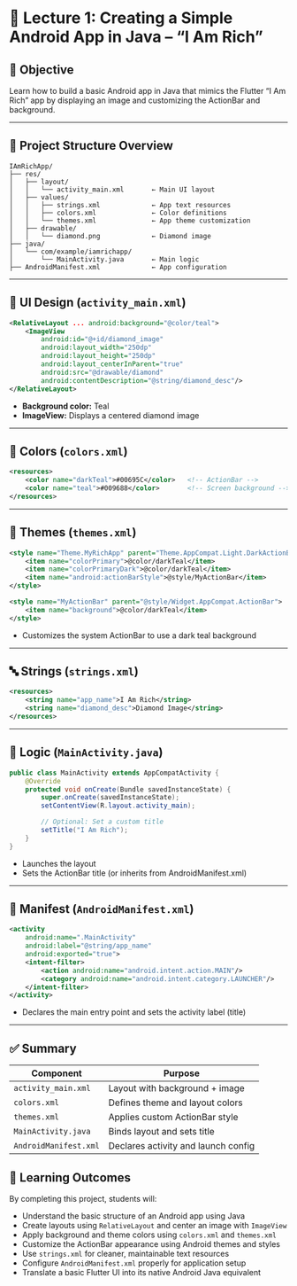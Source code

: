 # 📘 Lecture 1: Creating a Simple Android App in Java – “I Am Rich”

## 🎯 Objective
Learn how to build a basic Android app in Java that mimics the Flutter “I Am Rich” app by displaying an image and customizing the ActionBar and background.

---

## 📂 Project Structure Overview

```
IAmRichApp/
├── res/
│   ├── layout/
│   │   └── activity_main.xml       ← Main UI layout
│   ├── values/
│   │   ├── strings.xml             ← App text resources
│   │   ├── colors.xml              ← Color definitions
│   │   └── themes.xml              ← App theme customization
│   ├── drawable/
│   │   └── diamond.png             ← Diamond image
├── java/
│   └── com/example/iamrichapp/
│       └── MainActivity.java       ← Main logic
├── AndroidManifest.xml             ← App configuration
```

---

## 🧱 UI Design (`activity_main.xml`)

```xml
<RelativeLayout ... android:background="@color/teal">
    <ImageView
        android:id="@+id/diamond_image"
        android:layout_width="250dp"
        android:layout_height="250dp"
        android:layout_centerInParent="true"
        android:src="@drawable/diamond"
        android:contentDescription="@string/diamond_desc"/>
</RelativeLayout>
```

- **Background color:** Teal
- **ImageView:** Displays a centered diamond image

---

## 🎨 Colors (`colors.xml`)

```xml
<resources>
    <color name="darkTeal">#00695C</color>   <!-- ActionBar -->
    <color name="teal">#009688</color>       <!-- Screen background -->
</resources>
```

---

## 🎨 Themes (`themes.xml`)

```xml
<style name="Theme.MyRichApp" parent="Theme.AppCompat.Light.DarkActionBar">
    <item name="colorPrimary">@color/darkTeal</item>
    <item name="colorPrimaryDark">@color/darkTeal</item>
    <item name="android:actionBarStyle">@style/MyActionBar</item>
</style>

<style name="MyActionBar" parent="@style/Widget.AppCompat.ActionBar">
    <item name="background">@color/darkTeal</item>
</style>
```

- Customizes the system ActionBar to use a dark teal background

---

## 🔤 Strings (`strings.xml`)

```xml
<resources>
    <string name="app_name">I Am Rich</string>
    <string name="diamond_desc">Diamond Image</string>
</resources>
```

---

## 🧠 Logic (`MainActivity.java`)

```java
public class MainActivity extends AppCompatActivity {
    @Override
    protected void onCreate(Bundle savedInstanceState) {
        super.onCreate(savedInstanceState);
        setContentView(R.layout.activity_main);

        // Optional: Set a custom title
        setTitle("I Am Rich");
    }
}
```

- Launches the layout
- Sets the ActionBar title (or inherits from AndroidManifest.xml)

---

## 🧾 Manifest (`AndroidManifest.xml`)

```xml
<activity
    android:name=".MainActivity"
    android:label="@string/app_name"
    android:exported="true">
    <intent-filter>
        <action android:name="android.intent.action.MAIN"/>
        <category android:name="android.intent.category.LAUNCHER"/>
    </intent-filter>
</activity>
```

- Declares the main entry point and sets the activity label (title)

---

## ✅ Summary

| Component         | Purpose                              |
|------------------|--------------------------------------|
| `activity_main.xml` | Layout with background + image       |
| `colors.xml`      | Defines theme and layout colors      |
| `themes.xml`      | Applies custom ActionBar style       |
| `MainActivity.java` | Binds layout and sets title          |
| `AndroidManifest.xml` | Declares activity and launch config |

## 🧠 Learning Outcomes

By completing this project, students will:
- Understand the basic structure of an Android app using Java
- Create layouts using `RelativeLayout` and center an image with `ImageView`
- Apply background and theme colors using `colors.xml` and `themes.xml`
- Customize the ActionBar appearance using Android themes and styles
- Use `strings.xml` for cleaner, maintainable text resources
- Configure `AndroidManifest.xml` properly for application setup
- Translate a basic Flutter UI into its native Android Java equivalent
